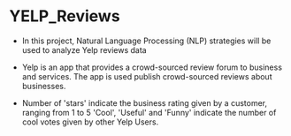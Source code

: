 # YELP_Reviews

- In this project, Natural Language Processing (NLP) strategies will be used to analyze Yelp reviews data

- Yelp is an app that provides a crowd-sourced review forum to business and services. The app is used publish crowd-sourced reviews about     businesses.

- Number of 'stars' indicate the business rating given by a customer, ranging from 1 to 5
 'Cool', 'Useful' and 'Funny' indicate the number of cool votes given by other Yelp Users. 
